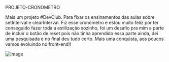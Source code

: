 PROJETO-CRONOMETRO

Mais um projeto #DevClub. Para fixar os ensinamentos das aulas sobre setInterval e clearInterval. Fiz esse cronômetro e estou muito feliz por ter conseguido fazer toda a estilização sozinho, foi um desafio pra mim a parte de incluir o botão de reset pois não tinha aprendido essa parte ainda, dei uma pesquisada e no final deu tudo certo. Mais uma conquista, aos poucos vamos evoluindo no front-end!!


![image](https://github.com/rafaelepsouza/PROJETO-Cronometro/assets/132941947/cec937e8-df2b-4d20-af52-a12db11333ef)




